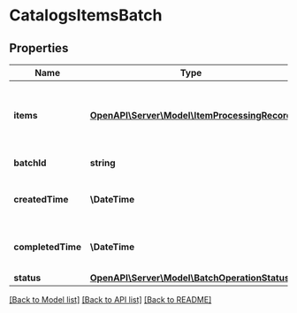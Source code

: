 # CatalogsItemsBatch

## Properties
Name | Type | Description | Notes
------------ | ------------- | ------------- | -------------
**items** | [**OpenAPI\Server\Model\ItemProcessingRecord**](ItemProcessingRecord.md) | Array with the catalogs items processing records part of the catalogs items batch | [optional] 
**batchId** | **string** | Id of the catalogs items batch | [optional] 
**createdTime** | **\DateTime** | Time of the batch creation: YYYY-MM-DD&#39;T&#39;hh:mm:ssTZD | [optional] [readonly] 
**completedTime** | **\DateTime** | Time of the batch completion: YYYY-MM-DD&#39;T&#39;hh:mm:ssTZD | [optional] [readonly] 
**status** | [**OpenAPI\Server\Model\BatchOperationStatus**](BatchOperationStatus.md) |  | [optional] 

[[Back to Model list]](../README.md#documentation-for-models) [[Back to API list]](../README.md#documentation-for-api-endpoints) [[Back to README]](../README.md)


